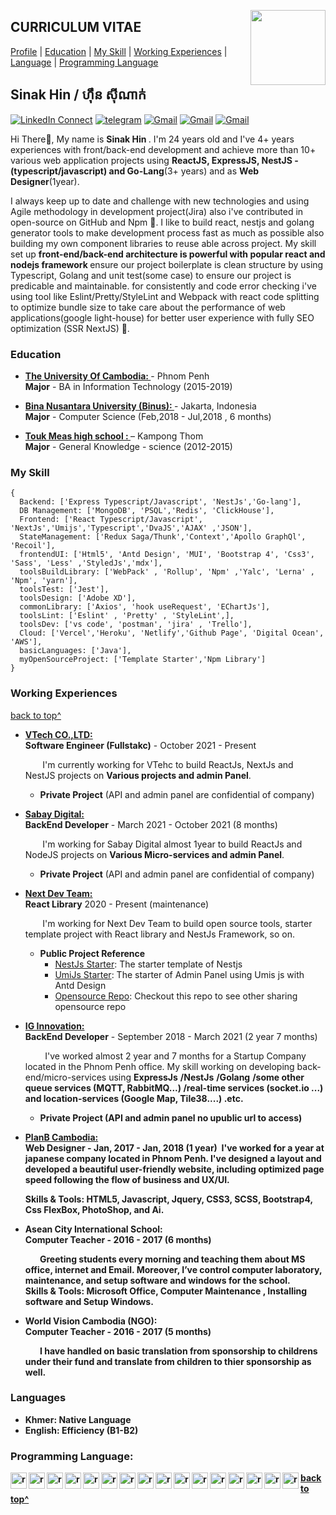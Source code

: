<!--
### Hi there 👋

**rimsila/README.md** is a ✨ _special_ ✨ repository because its `README.md` (this file) appears on your GitHub profile.

Here are some ideas to get you started:

- 🔭 I’m currently working on ...
- 🌱 I’m currently learning ...
- 👯 I’m looking to collaborate on ...
- 🤔 I’m looking for help with ...
- 💬 Ask me about ...
- 📫 How to reach me: ...
- 😄 Pronouns: ...
- ⚡ Fun fact: ...
-->

<a target="_blank" href="https://github.com/rimsila"><img width="120" align="right" src="https://avatars.githubusercontent.com/u/78096556?s=400&u=d1034a51dd8dad07a3c84e61cfc6e57eb085cb3f&v=4"></a>

<!-- <a style="max-width: 100%;border-radius:50%" target="_blank" href="https://tiny.cc/rupeshjs"><img width="250" align="right" src="https://raw.githubusercontent.com/rimsila/rimsila/main/assets/dev.gif"></a> -->

## CURRICULUM VITAE

[Profile](#) | [Education](#education) | [My Skill](#my-skill) | [Working Experiences](#working-experiences) | [Language](#languages) | [Programming Language](#programming-language)

## Sinak Hin / ​​ហ៊ឹន​ ស៊ីណាក់

[![LinkedIn Connect](https://img.shields.io/badge/%20-Connect-black?color=14171A&labelColor=212121&logo=linkedin&logoColor=ffcc80)](https://www.linkedin.com/in/sila-rim-a59135166/)
[![telegram](https://img.shields.io/badge/Telegram-Chat-black?color=14171A&labelColor=blue&logoColor=ffffff)](https://t.me/sila_rim)
[![Gmail](https://img.shields.io/badge/%20-rimsila.itc@gmail.com-black?color=14171A&labelColor=ef5350&logo=gmail&logoColor=ffffff)](mailto:rimsila.itc@gmail.com?subject=From%20GitHub&cc=rimsila.itc@gmail&body=Hi,%20there.%20Found%20you%20from%20GitHub.)
[![Gmail](https://img.shields.io/badge/Phone-+855_319465222-black?color=14171A&labelColor=blue&logoColor=ffffff)](tel:855319465222)
[![Gmail](https://img.shields.io/badge/Address-Sangkat_Pshar_Derm_Kor_,_Phnom_Penh-black?color=14171A&labelColor=ffcc80&logoColor=ffffff)](https://goo.gl/maps/dQP7hmfbc8xXgzSQA)

Hi There👋, My name is <b>Sinak Hin </b>. I'm 24 years old and I've 4+ years experiences with front/back-end development and achieve more than 10+ various web application projects using <b> ReactJS, ExpressJS, NestJS - (typescript/javascript) and Go-Lang</b>(3+ years) and as <b>Web Designer</b>(1year).

I always keep up to date and challenge with new technologies and using Agile methodology in development project(Jira) also i've contributed in open-source on GitHub and Npm 🔭. I like to build react, nestjs and golang generator tools to make development process fast as much as possible also building my own component libraries to reuse able across project. My skill set up <b>front-end/back-end architecture is powerful with popular react and nodejs framework </b> ensure our project boilerplate is clean structure by using Typescript, Golang and unit test(some case) to ensure our project is predicable and maintainable. for consistently and code error checking i've using tool like Eslint/Pretty/StyleLint and Webpack with react code splitting to optimize bundle size to take care about the performance of web applications(google light-house) for better user experience with fully SEO optimization (SSR NextJS) 🌱.

### Education

- <b><a href="https://uc.edu.kh/" target="_blank" > The University Of Cambodia:
  </a> </b> - Phnom Penh<br>
  <b>Major</b> - BA in Information Technology (2015-2019)

- <b><a href="https://binus.ac.id/" target="_blank" > Bina Nusantara University (Binus):
  </a> </b> - Jakarta, Indonesia<br>
  <b>Major</b> - Computer Science (Feb,2018 - Jul,2018 , 6 months)

- <b><a href="#" target="_blank" > Touk Meas high school :
  </a> </b> – Kampong Thom<br>
  <b>Major</b> - General Knowledge - science (2012-2015)

### My Skill

```tsx
{
  Backend: ['Express Typescript/Javascript', 'NestJs','Go-lang'],
  DB Management: ['MongoDB', 'PSQL','Redis', 'ClickHouse'],
  Frontend: ['React Typescript/Javascript', 'NextJs','Umijs','Typescript','DvaJS','AJAX' ,'JSON'],
  StateManagement: ['Redux Saga/Thunk','Context','Apollo GraphQl', 'Recoil'],
  frontendUI: ['Html5', 'Antd Design', 'MUI', 'Bootstrap 4', 'Css3', 'Sass', 'Less' ,'StyledJs','mdx'],
  toolsBuildLibrary: ['WebPack' , 'Rollup', 'Npm' ,'Yalc', 'Lerna' , 'Npm', 'yarn'],
  toolsTest: ['Jest'],
  toolsDesign: ['Adobe XD'],
  commonLibrary: ['Axios', 'hook useRequest', 'EChartJs'],
  toolsLint: ['Eslint' , 'Pretty' , 'StyleLint',],
  toolsDev: ['vs code', 'postman', 'jira' , 'Trello'],
  Cloud: ['Vercel','Heroku', 'Netlify','Github Page', 'Digital Ocean', 'AWS'],
  basicLanguages: ['Java'],
  myOpenSourceProject: ['Template Starter','Npm Library']
}
```

### Working Experiences

[back to top^](#curriculum-vitae)

- <b> <a target="_blank" href="https://www.linkedin.com/company/vtech-co-ltd/" target="_blank" > VTech CO.,LTD:
  </a></b> <br>
  <b>Software Engineer (Fullstakc)</b> - October 2021 - Present

  &nbsp;&nbsp;&nbsp;&nbsp;&nbsp;&nbsp;&nbsp;I'm currently working for VTehc to build ReactJs, NextJs and NestJS projects on <b>Various projects and admin Panel</b>.
  
  - <b>Private Project</b>  (API and admin panel are confidential of company)
 
- <b> <a target="_blank" href="https://sabay.com.kh/" target="_blank" > Sabay Digital:
  </a></b> <br>
  <b>BackEnd Developer</b> - March 2021 - October 2021 (8 months)

  &nbsp;&nbsp;&nbsp;&nbsp;&nbsp;&nbsp;&nbsp;I'm working for Sabay Digital almost 1year to build ReactJs and NodeJS projects on <b>Various Micro-services and admin Panel</b>.
  
  - <b>Private Project</b>  (API and admin panel are confidential of company)

- <b> <a target="_blank" href="https://github.com/next-dev-team" target="_blank" > Next Dev Team:
  </a></b> <br>
  <b>React Library</b> 2020 - Present (maintenance)

  &nbsp;&nbsp;&nbsp;&nbsp;&nbsp;&nbsp;&nbsp;I'm working for Next Dev Team to build open source tools, starter template project with React library and NestJs Framework, so on.

  - <b>Public Project Reference</b>
    - <a target="_blank" href="https://github.com/next-dev-team/nestjs-next-boilerplate">NestJs Starter</a>: The starter template of Nestjs
    - <a target="_blank" href="https://github.com/next-dev-team/umijs-next-dashboard-boilerplate">UmiJs Starter</a>: The starter of Admin Panel using Umis js with Antd Design
    - <a target="_blank" href="https://github.com/next-dev-team">Opensource Repo</a>: Checkout this repo to see other sharing opensource repo

- <b> <a target="_blank" href="https://www.facebook.com/qwiqkh/" target="_blank" >IG Innovation:
  </a></b> <br>
  <b>BackEnd Developer</b> - September 2018 - March 2021 (2 year 7 months)

  &nbsp;&nbsp;&nbsp;&nbsp;&nbsp;&nbsp;&nbsp; I've worked almost 2 year and 7 months for a Startup Company located in the Phnom Penh office. My skill working on developing back-end/micro-services using <b>ExpressJs</b> <b>/NestJs</b> <b>/Golang</b> <b>/some other queue services (MQTT, RabbitMQ...) <b>/real-time services (socket.io ...)</b> <b> and location-services (Google Map, Tile38....) .etc.</b>
  
  - <b>Private Project</b> (API and admin panel no upublic url to access)

<!-- * -----PlanB---->

- <b> <a target="_blank" href="https://planb-cambodia.com" target="_blank"> PlanB Cambodia:
  </a></b> <br>
  <b>Web Designer</b> - Jan, 2017 - Jan, 2018 (1 year)
  &nbsp;I've worked for a year at japanese company located in Phnom Penh. I've designed a layout and developed a beautiful user-friendly website, including optimized page speed following the
  flow of business and UX/UI.<br/>

  <b>Skills & Tools:</b> HTML5, Javascript, Jquery, CSS3, SCSS, Bootstrap4, Css FlexBox, PhotoShop, and Ai.

- <b>Asean City International School:</b><br>
  <b>Computer Teacher</b> - 2016 - 2017 (6 months)

  &nbsp;&nbsp;&nbsp;&nbsp;&nbsp;&nbsp;&nbsp;Greeting students every morning and teaching them about MS office, internet and Email. Moreover, I’ve control computer laboratory, maintenance, and setup software and windows for the school.<br/>
  <b>Skills & Tools:</b> Microsoft Office, Computer Maintenance , Installing software and Setup
  Windows.
  
- <b>World Vision Cambodia (NGO):</b><br>
  <b>Computer Teacher</b> - 2016 - 2017 (5 months)

  &nbsp;&nbsp;&nbsp;&nbsp;&nbsp;&nbsp;&nbsp;I have handled on basic translation from sponsorship to childrens under their fund and translate from children to thier sponsorship as well.<br/>

### Languages

- <b>Khmer:</b> Native Language
- <b>English:</b> Efficiency (B1-B2)

### Programming Language:

<p align="left">

<a href="#" target="_blank" > <img align="left" title="javascript" 
  src="https://raw.githubusercontent.com/rimsila/rimsila/main/assets/javascript.svg" alt="reactnative" width="26px" height="26px"  />
</a>
<a href="#" target="_blank"> <img align="left" title="react native"
  src="https://raw.githubusercontent.com/rimsila/rimsila/main/assets/react-native.svg" alt="reactnative" width="26px" height="26px"  />
</a>
<a href="#" target="_blank"> <img align="left" title="react"
  src="https://raw.githubusercontent.com/rimsila/rimsila/main/assets/react.svg" alt="reactnative" width="26px" height="26px"  />
</a>
<a href="#" target="_blank"> <img align="left"
  src="https://raw.githubusercontent.com/rimsila/rimsila/main/assets/typescript.svg" alt="reactnative" width="26px" height="26px"  />
</a>
<a href="#" target="_blank"> <img align="left" title="redux"
  src="https://raw.githubusercontent.com/rimsila/rimsila/main/assets/redux.svg" alt="reactnative" width="26px" height="26px"  />
</a>
<a href="#" target="_blank"> <img align="left" title="graph"
  src="https://raw.githubusercontent.com/rimsila/rimsila/main/assets/graph.svg" alt="reactnative" width="26px" height="26px"  />
</a>

<a href="#" target="_blank"> <img align="left" title="Sass"
  src="https://raw.githubusercontent.com/rimsila/rimsila/main/assets/Sass.svg" alt="reactnative" width="26px" height="26px"  />
</a>
<a href="#" target="_blank"> <img align="left" title="less"
  src="https://raw.githubusercontent.com/rimsila/rimsila/main/assets/less.svg" alt="reactnative" width="26px" height="26px"  />
</a>

<a href="#" target="_blank"> <img align="left" title="material-ui"
  src="https://raw.githubusercontent.com/rimsila/rimsila/main/assets/material-ui.svg" alt="reactnative" width="26px" height="26px"  />
</a>
<a href="#" target="_blank"> <img align="left" title="antd"
  src="https://raw.githubusercontent.com/rimsila/rimsila/main/assets/antd.svg" alt="reactnative" width="26px" height="26px"  />
</a>
<a href="#" target="_blank"> <img align="left" title="next js"
  src="https://raw.githubusercontent.com/rimsila/rimsila/main/assets/cib-next-js.svg" alt="reactnative" width="26px" height="26px"  />
</a>
<a href="#" target="_blank"> <img align="left" title="Bootstrap"
  src="https://raw.githubusercontent.com/rimsila/rimsila/main/assets/Bootstrap.svg" alt="reactnative" width="26px" height="26px"  />
</a>

<a href="#" target="_blank"> <img align="left" title="github"
  src="https://raw.githubusercontent.com/rimsila/rimsila/main/assets/github color.svg" alt="reactnative" width="26px" height="26px"  />
</a>
<a href="#" target="_blank"> <img align="left" title="gitlab"
  src="https://raw.githubusercontent.com/rimsila/rimsila/main/assets/gitlab.svg" alt="reactnative" width="26px" height="26px"  />
</a>
<a href="#" target="_blank"> <img align="left" title=" trello"
  src="https://raw.githubusercontent.com/rimsila/rimsila/main/assets/trello.svg" alt="reactnative" width="26px" height="26px"  />
</a>
<a href="#" target="_blank"> <img align="left" title=" jira"
  src="https://raw.githubusercontent.com/rimsila/rimsila/main/assets/jira.svg" alt="reactnative" width="26px" height="26px"  />
</a>

</p>

[back to top^](#curriculum-vitae)
